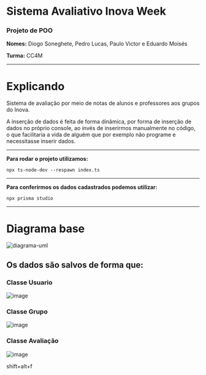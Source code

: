 # Sistema Avaliativo Inova Week

### Projeto de POO 

**Nomes:** Diogo Soneghete, Pedro Lucas, Paulo Victor e Eduardo Moisés

**Turma:** CC4M
***

# Explicando

Sistema de avaliação por meio de notas de alunos e professores aos grupos do Inova.

A inserção de dados é feita de forma dinâmica, por forma de inserção de dados no próprio console, ao invés de inserirmos manualmente no código, o que facilitaria a vida de alguém que por exemplo não programe e necessitasse inserir dados.

***
**Para rodar o projeto utilizamos:**
```
npx ts-node-dev --respawn index.ts
```

***
**Para conferirmos os dados cadastrados podemos utilizar:**
```
npx prisma studio
```
***

# Diagrama base

![diagrama-uml](https://github.com/DiogoSoneghete/sistema_avaliativo/assets/103038064/13acb4d1-271c-4b27-b261-b71619496c0c)

## Os dados são salvos de forma que:

### Classe Usuario

![image](https://github.com/DiogoSoneghete/sistema_avaliativo/assets/103038064/21c59b5a-ea6e-4a31-9e52-30e44bc205cf)

### Classe Grupo

![image](https://github.com/DiogoSoneghete/sistema_avaliativo/assets/103038064/8831c5a7-f36a-4d0d-b7ed-10817f375060)

### Classe Avaliação

![image](https://github.com/DiogoSoneghete/sistema_avaliativo/assets/103038064/9387a4d4-ccfa-4712-ba3b-c7ab5987f9ff)

shift+alt+f 

